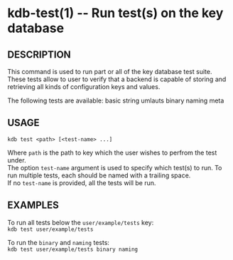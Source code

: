 kdb-test(1) -- Run test(s) on the key database
==============================================

## DESCRIPTION

This command is used to run part or all of the key database test suite.  
These tests allow to user to verify that a backend is capable of storing and retrieving all kinds of configuration keys and values.  

The following tests are available: basic string umlauts binary naming meta  

## USAGE

`kdb test <path> [<test-name> ...]`  

Where `path` is the path to key which the user wishes to perfrom the test under.  
The option `test-name` argument is used to specify which test(s) to run. To run multiple tests, each should be named with a trailing space.  
If no `test-name` is provided, all the tests will be run.  

## EXAMPLES

To run all tests below the `user/example/tests` key:  
	`kdb test user/example/tests`  

To run the `binary` and `naming` tests:  
	`kdb test user/example/tests binary naming`  



